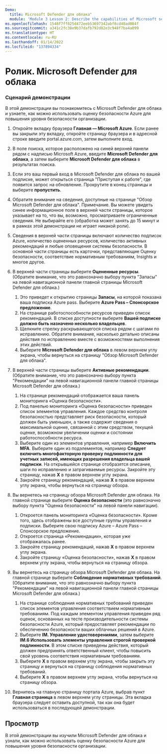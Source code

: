 ```yaml
---
Demo:
  title: Microsoft Defender для облака"
  module: 'Module 3 Lesson 2: Describe the capabilities of Microsoft security solutions: Describe security management capabilities of Azure'
ms.openlocfilehash: 1548f7ff825d472eeb53697342abf8cd48ad084f
ms.sourcegitcommit: a341c2fc38e9b37dafb792d82e3c948f7ba4a099
ms.translationtype: HT
ms.contentlocale: ru-RU
ms.lasthandoff: 01/14/2022
ms.locfileid: "137894334"
---
```

# <a name="demo-microsoft-defender-for-cloud"></a>Ролик. Microsoft Defender для облака

### <a name="demo-scenario"></a>Сценарий демонстрации

В этой демонстрации вы познакомитесь с Microsoft Defender для облака и узнаете, как можно использовать оценку безопасности Azure для повышения уровня безопасности организации.

1. Откройте вкладку браузера **Главная — Microsoft Azure**.  Если ранее вы закрыли эту вкладку, откройте страницу браузера и в адресной строке введите portal.azure.com, затем выполните вход.

1. В поле поиска, которое расположено на синей верхней панели рядом с надписью Microsoft Azure, введите **Microsoft Defender для облака**, а затем выберите **Microsoft Defender для облака** в результатах поиска.

1. Если это ваш первый вход в Microsoft Defender для облака по вашей подписке, может открыться страница "Приступая к работе", где появится запрос на обновление.  Прокрутите в конец страницы и выберите **пропустить**.

1. Обратите внимание на сведения, доступные на странице "Обзор Microsoft Defender для облака".  Примечание. Вы можете увидеть синее информационное поле в верхней части страницы, которое указывает на то, что вы, возможно, просматриваете ограниченные сведения.  Не выбирайте его (обработка может занять до 15 минут и в рамках этой демонстрации не играет никакой роли).

1. Сведения в верхней части страницы включают количество подписок Azure, количество оцененных ресурсов, количество активных рекомендаций и любые оповещения системы безопасности.  В основной части страницы есть карточки, представляющие Оценку безопасности, соответствие нормативным требованиям, Insights и многое другое.  

1. В верхней части страницы выберите **Оцененные ресурсы**.  (Обратите внимание, что это равнозначно выбору пункта "Запасы" на левой навигационной панели главной страницы Microsoft Defender для облака.)
    1. Это приведет к открытию страницы **Запасы**, на которой показана ваша подписка Azure pass.  Выберите **Azure Pass – Спонсорское предложение**.
    1. На странице работоспособности ресурсов приведен список рекомендаций.  В списке доступности выберите **Вашей подписке должно быть назначено несколько владельцев**.
    1. Щелкните стрелку раскрывающегося списка рядом с шагами по исправлению. Обратите внимание, насколько детально описаны действия по исправлению вместе с возможностями выполнения этих действий.  
    1. Выберите **Microsoft Defender для облака** в левом верхнем углу экрана, чтобы вернуться на страницу "Обзор Microsoft Defender для облака".

1. В верхней части страницы выберите **Активные рекомендации**.  (Обратите внимание, что это равнозначно выбору пункта "Рекомендации" на левой навигационной панели главной страницы Microsoft Defender для облака.)
    1. На странице рекомендаций отображается ваша панель мониторинга «Оценка безопасности».
    1. Под панелью мониторинга «Оценка безопасности» приведен список элементов управления. Каждое средство контроля безопасностью представляет риск безопасности, который должен быть уменьшен, а также содержит сведения о максимальной оценке, связанной с этим средством, текущей оценке, возможном увеличении оценки и состоянии работоспособности ресурса.  
    1. Выберите один из элементов управления, например **Включить MFA**.  Выберите один из подэлементов, например **Следует включить многофакторную проверку подлинности для учетных записей, имеющих разрешения владельца вашей подписки**.  На открывшейся странице отобразятся описание, шаги по исправлению и затрагиваемые ресурсы. Закройте эту страницу, нажав **X** в правом верхнем углу экрана.
    1. Закройте страницу рекомендаций, нажав **X** в правом верхнем углу экрана, чтобы вернуться на страницу обзора.

1. Вы вернетесь на страницу обзора Microsoft Defender для облака.  На главной странице выберите **Оценка безопасности** (это равнозначно выбору пункта "Оценка безопасности" на левой панели навигации).
    1. Откроется панель мониторинга «Оценка безопасности».  Кроме того, здесь отображены все доступные группы управления и подписки.  Выберите свою подписку Azure – Azure Pass – Спонсорское предложение.
    1. Откроется страница «Рекомендации», которая уже отображалась ранее.
    1. Закройте страницу рекомендаций, нажав **X** в правом верхнем углу экрана.
    1. Закройте страницу «Оценка безопасности», нажав **X** в правом верхнем углу экрана, чтобы вернуться на страницу обзора.

1. Вы вернетесь на страницу обзора Microsoft Defender для облака.  На главной странице выберите **Соблюдение нормативных требований**. (Обратите внимание, что это равнозначно выбору пункта "Рекомендации" на левой навигационной панели главной страницы Microsoft Defender для облака.)
    1. На странице соблюдения нормативных требований приведен список элементов управления соответствием нормативным требованиям.  Под каждым элементом управления приведен ряд оценок, основанных на тесте производительности системы безопасности Azure, который предоставляет рекомендации по обеспечению безопасности ваших облачных решений в Azure.
    1. Выберите **IM. Управление удостоверениями**, затем выберите **IM.6 Использовать элементы управления строгой проверкой подлинности**.  В этом списке приведены действия, который должен предпринять ответственный клиент, чтобы повысить свой уровень соответствия нормативным требованиям.
    1. Выберите **X** в правом верхнем углу экрана, чтобы закрыть эту страницу и вернуться на страницу соблюдения нормативных требований.
    1. Выберите **X** в правом верхнем углу экрана, чтобы вернуться на страницу обзора.

1. Вернитесь на главную страницу портала Azure, выбрав пункт **Главная страница** в левом верхнем углу страницы.  Эта вкладка браузера следует оставить доступной, так как она будет использоваться в последующей демонстрации.

## <a name="review"></a>Просмотр

В этой демонстрации вы изучили Microsoft Defender для облака и узнали, как можно использовать оценку безопасности Azure для повышения уровня безопасности организации.

